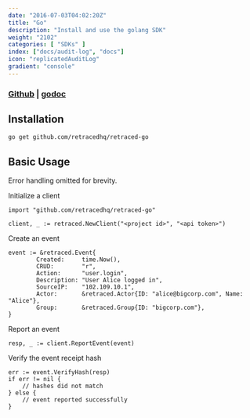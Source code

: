 ```yaml
---
date: "2016-07-03T04:02:20Z"
title: "Go"
description: "Install and use the golang SDK"
weight: "2102"
categories: [ "SDKs" ]
index: ["docs/audit-log", "docs"]
icon: "replicatedAuditLog"
gradient: "console"
---
```


### [Github](https://github.com/retracedhq/retraced-go) | [godoc](https://godoc.org/github.com/retracedhq/retraced-go)


## Installation

```bash
go get github.com/retracedhq/retraced-go
```


## Basic Usage

Error handling omitted for brevity.


Initialize a client

```
import "github.com/retracedhq/retraced-go"

client, _ := retraced.NewClient("<project id>", "<api token>")
```

Create an event

```
event := &retraced.Event{
		Created:     time.Now(),
		CRUD:        "r",
		Action:      "user.login",
		Description: "User Alice logged in",
		SourceIP:    "102.109.10.1",
		Actor:       &retraced.Actor{ID: "alice@bigcorp.com", Name: "Alice"},
		Group:       &retraced.Group{ID: "bigcorp.com"},
}
```


Report an event

```
resp, _ := client.ReportEvent(event)
```

Verify the event receipt hash

```
err := event.VerifyHash(resp)
if err != nil {
	// hashes did not match
} else {
	// event reported successfully
}
```
